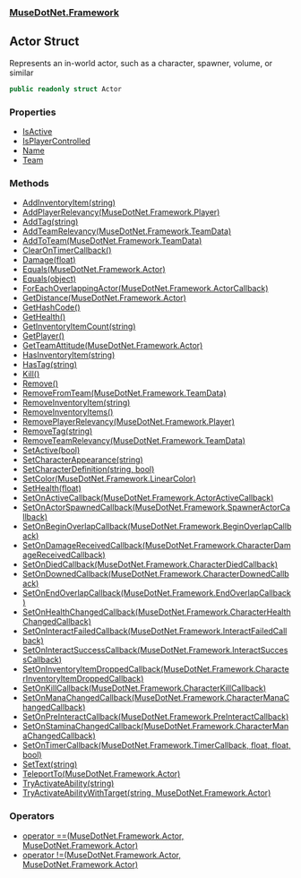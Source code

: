 ### [MuseDotNet.Framework](./MuseDotNet-Framework.md 'MuseDotNet.Framework')
## Actor Struct
Represents an in-world actor, such as a character, spawner, volume, or similar  
```csharp
public readonly struct Actor
```
### Properties
- [IsActive](./Actor-IsActive.md 'MuseDotNet.Framework.Actor.IsActive')
- [IsPlayerControlled](./Actor-IsPlayerControlled.md 'MuseDotNet.Framework.Actor.IsPlayerControlled')
- [Name](./Actor-Name.md 'MuseDotNet.Framework.Actor.Name')
- [Team](./Actor-Team.md 'MuseDotNet.Framework.Actor.Team')
### Methods
- [AddInventoryItem(string)](./Actor-AddInventoryItem(string).md 'MuseDotNet.Framework.Actor.AddInventoryItem(string)')
- [AddPlayerRelevancy(MuseDotNet.Framework.Player)](./Actor-AddPlayerRelevancy(Player).md 'MuseDotNet.Framework.Actor.AddPlayerRelevancy(MuseDotNet.Framework.Player)')
- [AddTag(string)](./Actor-AddTag(string).md 'MuseDotNet.Framework.Actor.AddTag(string)')
- [AddTeamRelevancy(MuseDotNet.Framework.TeamData)](./Actor-AddTeamRelevancy(TeamData).md 'MuseDotNet.Framework.Actor.AddTeamRelevancy(MuseDotNet.Framework.TeamData)')
- [AddToTeam(MuseDotNet.Framework.TeamData)](./Actor-AddToTeam(TeamData).md 'MuseDotNet.Framework.Actor.AddToTeam(MuseDotNet.Framework.TeamData)')
- [ClearOnTimerCallback()](./Actor-ClearOnTimerCallback().md 'MuseDotNet.Framework.Actor.ClearOnTimerCallback()')
- [Damage(float)](./Actor-Damage(float).md 'MuseDotNet.Framework.Actor.Damage(float)')
- [Equals(MuseDotNet.Framework.Actor)](./Actor-Equals(Actor).md 'MuseDotNet.Framework.Actor.Equals(MuseDotNet.Framework.Actor)')
- [Equals(object)](./Actor-Equals(object).md 'MuseDotNet.Framework.Actor.Equals(object)')
- [ForEachOverlappingActor(MuseDotNet.Framework.ActorCallback)](./Actor-ForEachOverlappingActor(ActorCallback).md 'MuseDotNet.Framework.Actor.ForEachOverlappingActor(MuseDotNet.Framework.ActorCallback)')
- [GetDistance(MuseDotNet.Framework.Actor)](./Actor-GetDistance(Actor).md 'MuseDotNet.Framework.Actor.GetDistance(MuseDotNet.Framework.Actor)')
- [GetHashCode()](./Actor-GetHashCode().md 'MuseDotNet.Framework.Actor.GetHashCode()')
- [GetHealth()](./Actor-GetHealth().md 'MuseDotNet.Framework.Actor.GetHealth()')
- [GetInventoryItemCount(string)](./Actor-GetInventoryItemCount(string).md 'MuseDotNet.Framework.Actor.GetInventoryItemCount(string)')
- [GetPlayer()](./Actor-GetPlayer().md 'MuseDotNet.Framework.Actor.GetPlayer()')
- [GetTeamAttitude(MuseDotNet.Framework.Actor)](./Actor-GetTeamAttitude(Actor).md 'MuseDotNet.Framework.Actor.GetTeamAttitude(MuseDotNet.Framework.Actor)')
- [HasInventoryItem(string)](./Actor-HasInventoryItem(string).md 'MuseDotNet.Framework.Actor.HasInventoryItem(string)')
- [HasTag(string)](./Actor-HasTag(string).md 'MuseDotNet.Framework.Actor.HasTag(string)')
- [Kill()](./Actor-Kill().md 'MuseDotNet.Framework.Actor.Kill()')
- [Remove()](./Actor-Remove().md 'MuseDotNet.Framework.Actor.Remove()')
- [RemoveFromTeam(MuseDotNet.Framework.TeamData)](./Actor-RemoveFromTeam(TeamData).md 'MuseDotNet.Framework.Actor.RemoveFromTeam(MuseDotNet.Framework.TeamData)')
- [RemoveInventoryItem(string)](./Actor-RemoveInventoryItem(string).md 'MuseDotNet.Framework.Actor.RemoveInventoryItem(string)')
- [RemoveInventoryItems()](./Actor-RemoveInventoryItems().md 'MuseDotNet.Framework.Actor.RemoveInventoryItems()')
- [RemovePlayerRelevancy(MuseDotNet.Framework.Player)](./Actor-RemovePlayerRelevancy(Player).md 'MuseDotNet.Framework.Actor.RemovePlayerRelevancy(MuseDotNet.Framework.Player)')
- [RemoveTag(string)](./Actor-RemoveTag(string).md 'MuseDotNet.Framework.Actor.RemoveTag(string)')
- [RemoveTeamRelevancy(MuseDotNet.Framework.TeamData)](./Actor-RemoveTeamRelevancy(TeamData).md 'MuseDotNet.Framework.Actor.RemoveTeamRelevancy(MuseDotNet.Framework.TeamData)')
- [SetActive(bool)](./Actor-SetActive(bool).md 'MuseDotNet.Framework.Actor.SetActive(bool)')
- [SetCharacterAppearance(string)](./Actor-SetCharacterAppearance(string).md 'MuseDotNet.Framework.Actor.SetCharacterAppearance(string)')
- [SetCharacterDefinition(string, bool)](./Actor-SetCharacterDefinition(string_bool).md 'MuseDotNet.Framework.Actor.SetCharacterDefinition(string, bool)')
- [SetColor(MuseDotNet.Framework.LinearColor)](./Actor-SetColor(LinearColor).md 'MuseDotNet.Framework.Actor.SetColor(MuseDotNet.Framework.LinearColor)')
- [SetHealth(float)](./Actor-SetHealth(float).md 'MuseDotNet.Framework.Actor.SetHealth(float)')
- [SetOnActiveCallback(MuseDotNet.Framework.ActorActiveCallback)](./Actor-SetOnActiveCallback(ActorActiveCallback).md 'MuseDotNet.Framework.Actor.SetOnActiveCallback(MuseDotNet.Framework.ActorActiveCallback)')
- [SetOnActorSpawnedCallback(MuseDotNet.Framework.SpawnerActorCallback)](./Actor-SetOnActorSpawnedCallback(SpawnerActorCallback).md 'MuseDotNet.Framework.Actor.SetOnActorSpawnedCallback(MuseDotNet.Framework.SpawnerActorCallback)')
- [SetOnBeginOverlapCallback(MuseDotNet.Framework.BeginOverlapCallback)](./Actor-SetOnBeginOverlapCallback(BeginOverlapCallback).md 'MuseDotNet.Framework.Actor.SetOnBeginOverlapCallback(MuseDotNet.Framework.BeginOverlapCallback)')
- [SetOnDamageReceivedCallback(MuseDotNet.Framework.CharacterDamageReceivedCallback)](./Actor-SetOnDamageReceivedCallback(CharacterDamageReceivedCallback).md 'MuseDotNet.Framework.Actor.SetOnDamageReceivedCallback(MuseDotNet.Framework.CharacterDamageReceivedCallback)')
- [SetOnDiedCallback(MuseDotNet.Framework.CharacterDiedCallback)](./Actor-SetOnDiedCallback(CharacterDiedCallback).md 'MuseDotNet.Framework.Actor.SetOnDiedCallback(MuseDotNet.Framework.CharacterDiedCallback)')
- [SetOnDownedCallback(MuseDotNet.Framework.CharacterDownedCallback)](./Actor-SetOnDownedCallback(CharacterDownedCallback).md 'MuseDotNet.Framework.Actor.SetOnDownedCallback(MuseDotNet.Framework.CharacterDownedCallback)')
- [SetOnEndOverlapCallback(MuseDotNet.Framework.EndOverlapCallback)](./Actor-SetOnEndOverlapCallback(EndOverlapCallback).md 'MuseDotNet.Framework.Actor.SetOnEndOverlapCallback(MuseDotNet.Framework.EndOverlapCallback)')
- [SetOnHealthChangedCallback(MuseDotNet.Framework.CharacterHealthChangedCallback)](./Actor-SetOnHealthChangedCallback(CharacterHealthChangedCallback).md 'MuseDotNet.Framework.Actor.SetOnHealthChangedCallback(MuseDotNet.Framework.CharacterHealthChangedCallback)')
- [SetOnInteractFailedCallback(MuseDotNet.Framework.InteractFailedCallback)](./Actor-SetOnInteractFailedCallback(InteractFailedCallback).md 'MuseDotNet.Framework.Actor.SetOnInteractFailedCallback(MuseDotNet.Framework.InteractFailedCallback)')
- [SetOnInteractSuccessCallback(MuseDotNet.Framework.InteractSuccessCallback)](./Actor-SetOnInteractSuccessCallback(InteractSuccessCallback).md 'MuseDotNet.Framework.Actor.SetOnInteractSuccessCallback(MuseDotNet.Framework.InteractSuccessCallback)')
- [SetOnInventoryItemDroppedCallback(MuseDotNet.Framework.CharacterInventoryItemDroppedCallback)](./Actor-SetOnInventoryItemDroppedCallback(CharacterInventoryItemDroppedCallback).md 'MuseDotNet.Framework.Actor.SetOnInventoryItemDroppedCallback(MuseDotNet.Framework.CharacterInventoryItemDroppedCallback)')
- [SetOnKillCallback(MuseDotNet.Framework.CharacterKillCallback)](./Actor-SetOnKillCallback(CharacterKillCallback).md 'MuseDotNet.Framework.Actor.SetOnKillCallback(MuseDotNet.Framework.CharacterKillCallback)')
- [SetOnManaChangedCallback(MuseDotNet.Framework.CharacterManaChangedCallback)](./Actor-SetOnManaChangedCallback(CharacterManaChangedCallback).md 'MuseDotNet.Framework.Actor.SetOnManaChangedCallback(MuseDotNet.Framework.CharacterManaChangedCallback)')
- [SetOnPreInteractCallback(MuseDotNet.Framework.PreInteractCallback)](./Actor-SetOnPreInteractCallback(PreInteractCallback).md 'MuseDotNet.Framework.Actor.SetOnPreInteractCallback(MuseDotNet.Framework.PreInteractCallback)')
- [SetOnStaminaChangedCallback(MuseDotNet.Framework.CharacterManaChangedCallback)](./Actor-SetOnStaminaChangedCallback(CharacterManaChangedCallback).md 'MuseDotNet.Framework.Actor.SetOnStaminaChangedCallback(MuseDotNet.Framework.CharacterManaChangedCallback)')
- [SetOnTimerCallback(MuseDotNet.Framework.TimerCallback, float, float, bool)](./Actor-SetOnTimerCallback(TimerCallback_float_float_bool).md 'MuseDotNet.Framework.Actor.SetOnTimerCallback(MuseDotNet.Framework.TimerCallback, float, float, bool)')
- [SetText(string)](./Actor-SetText(string).md 'MuseDotNet.Framework.Actor.SetText(string)')
- [TeleportTo(MuseDotNet.Framework.Actor)](./Actor-TeleportTo(Actor).md 'MuseDotNet.Framework.Actor.TeleportTo(MuseDotNet.Framework.Actor)')
- [TryActivateAbility(string)](./Actor-TryActivateAbility(string).md 'MuseDotNet.Framework.Actor.TryActivateAbility(string)')
- [TryActivateAbilityWithTarget(string, MuseDotNet.Framework.Actor)](./Actor-TryActivateAbilityWithTarget(string_Actor).md 'MuseDotNet.Framework.Actor.TryActivateAbilityWithTarget(string, MuseDotNet.Framework.Actor)')
### Operators
- [operator ==(MuseDotNet.Framework.Actor, MuseDotNet.Framework.Actor)](./Actor-op_Equality(Actor_Actor).md 'MuseDotNet.Framework.Actor.op_Equality(MuseDotNet.Framework.Actor, MuseDotNet.Framework.Actor)')
- [operator !=(MuseDotNet.Framework.Actor, MuseDotNet.Framework.Actor)](./Actor-op_Inequality(Actor_Actor).md 'MuseDotNet.Framework.Actor.op_Inequality(MuseDotNet.Framework.Actor, MuseDotNet.Framework.Actor)')
